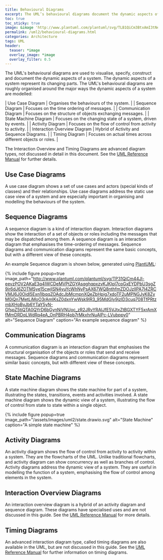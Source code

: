 ```yaml
---
title: Behavioural Diagrams
excerpt: The UML’s behavioural diagrams document the dynamic aspects of a system.
toc: true
toc_sticky: true
image: &image 'http://www.plantuml.com/plantuml/svg/TLB1QiCm3BtxAmI3tNeOx5J6Q4bRA8mLDihEIgAk9hPL53jiVpybDIEcsw45l_Vqdfx8geyeCNbd-iw62mfwgB7fFeLJQ2jsB72tUzmzRBRcR5k24tEi-SjW4vKwzYJ6UBJXf9C4bRDD1_UWWuwQQ4OU5i_mGVKItaXV0y4-aZUAZCIxkj0IgZFfd3wQRcAU5ejCNK5ueO5SRz353Am7j0vhHmQWzCensGtWJxyiQWrC7IR1R4cCbWEy9b-J60tERd0CECij9myf0f-oS2l2eXA-wC8NQYmwE4XB8mPGdALAVMHFSgihYrtntrfmXISR53fpwl_Lw8vpqOQS7KY-Sy7IB8UjdUC68y4-rEEdCFCi3veZPrRbMMxhbNeAhHb_A_rBtlq0'
permalink: /uml2/behavioural-diagrams.html
categories: Architecture
tags: UML
header:
  teaser: *image
  overlay_image: *image
  overlay_filter: 0.5
---
```

The UML's behavioural diagrams are used to visualise, specify, construct and document the dynamic aspects of a system. The dynamic aspects of a system represent its changing parts. The UML's behavioural diagrams are roughly organised around the major ways the dynamic aspects of a system are modelled:

| Use Case Diagram             | Organises the behaviours of the system. |
| Sequence Diagram             | Focuses on the time ordering of messages. |
| Communication Diagram        | Focuses on the structure of objects exchanging messages. |
| State Machine Diagram        | Focuses on the changing state of a system, driven by events. |
| Activity Diagram             | Focuses on the flow of control from activity to activity. |
| Interaction Overview Diagram | Hybrid of Activity and Sequence Diagrams. |
| Timing Diagram               | Focuses on actual times across different objects or roles. |

The Interaction Overview and Timing Diagrams are advanced diagram types, not discussed in detail in this document. See the [UML Reference Manual](https://dl.acm.org/doi/10.5555/993859) for further details.

## Use Case Diagrams

A use case diagram shows a set of use cases and actors (special kinds of classes) and their relationships. Use case diagrams address the static use case view of a system and are especially important in organising and modelling the behaviours of the system.

## Sequence Diagrams

A sequence diagram is a kind of interaction diagram. Interaction diagrams show the interaction of a set of objects or roles including the messages that may be dispatched among them. A sequence diagram is an interaction diagram that emphasises the time-ordering of messages. Sequence diagrams and communication diagrams represent the same basic concepts, but with a different view of these concepts.

An example Sequence diagram is shown below, generated using [PlantUML](using-platuml.html):

{% include figure popup=true image_path="http://www.plantuml.com/plantuml/svg/TP31QiCm44Jl-eevzPOV2AKaE3q4IWCDeMVPtZGYAsqghqpxzvKJKIpI7cpGxEYDPbU3sgZ9ir6dJ6ZOTMSye15cwjISN4yuYcWhNyPsAX67WQ8nthfmZDOJzlIPA7I4ZRCVMJ6J0Oidl5Exn1lbqqZOAdcJbMcmpnXQeZbHpig7xdoTF2uMPNGJyK8ZyM0iQn7MetLiMoO3rAmIKsZ0dxnYwWsk9IR3_95MdGIy9jzID3cuq708TfPRtzmbXHoByJb6YTaY5yN-GfspZ5tiQTA0QYrD6bGynNjVNUoc_zR2JRvYRAIJfE5VJtxZtBGXTYF5xrAmXfMmDRDqLWdRq4eA_OnPBRH4pb7rMkxhrNuAlPc-LVubppy0" alt="Sequence Diagram" caption="An example sequence diagram" %}

## Communication Diagrams

A communication diagram is an interaction diagram that emphasises the structural organisation of the objects or roles that send and receive messages. Sequence diagrams and communication diagrams represent similar basic concepts, but with different view of these concepts.

## State Machine Diagrams

A state machine diagram shows the state machine for part of a system, illustrating the states, transitions, events and activities involved. A state machine diagram shows the dynamic view of a system, illustrating the flow of control from state to state within a single object.

{% include figure popup=true image_path="/assets/images/uml2/state.drawio.svg" alt="State Machine" caption="A simple state machine" %}

## Activity Diagrams

An activity diagram shows the flow of control from activity to activity within a system. They are the flowcharts of the UML. Unlike traditional flowcharts, and activity diagram can show concurrency as well as branches of control. Activity diagrams address the dynamic view of a system. They are useful in modelling the function of a system, emphasising the flow of control among elements in the system.

## Interaction Overview Diagrams

An interaction overview diagram is a hybrid of an activity diagram and sequence diagram. These diagrams have specialised uses and are not discussed in this guide. See the [UML Reference Manual](https://dl.acm.org/doi/10.5555/993859) for more details.

## Timing Diagrams

An advanced interaction diagram type, called timing diagrams are also available in the UML, but are not discussed in this guide. See the [UML Reference Manual](https://dl.acm.org/doi/10.5555/993859) for further information on timing diagrams.
